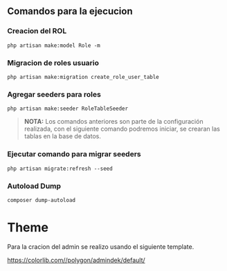 
## Comandos para la ejecucion

### Creacion del ROL
    php artisan make:model Role -m

### Migracion de roles usuario
    php artisan make:migration create_role_user_table

### Agregar seeders para roles
    php artisan make:seeder RoleTableSeeder

> __NOTA:__ Los comandos anteriores son parte de la configuración realizada, con el siguiente comando podremos iniciar, se crearan las tablas en la base de datos.

### Ejecutar comando para migrar seeders
    php artisan migrate:refresh --seed

### Autoload Dump
    composer dump-autoload


# Theme
Para la cracion del admin se realizo usando el siguiente template.

https://colorlib.com//polygon/admindek/default/
